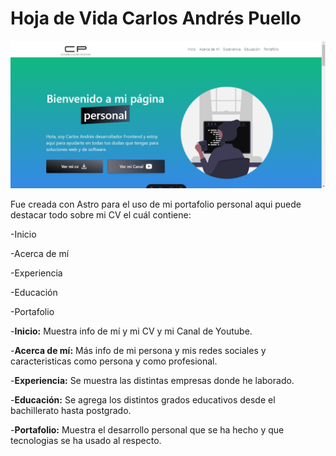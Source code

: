 # Hoja de Vida Carlos Andrés Puello

![alt text](image.png)

Fue creada con Astro para el uso de mi portafolio personal aqui puede destacar todo sobre mi CV el cuál contiene:

-Inicio

-Acerca de mí

-Experiencia

-Educación

-Portafolio

-**Inicio:** Muestra info de mí y mi CV y mi Canal de Youtube.

-**Acerca de mí:** Más info de mi persona y mis redes sociales y caracteristicas como persona y como profesional.

-**Experiencia:** Se muestra las distintas empresas donde he laborado.

-**Educación:** Se agrega los distintos grados educativos desde el bachillerato hasta postgrado.

-**Portafolio:** Muestra el desarrollo personal que se ha hecho y que tecnologias se ha usado al respecto.
